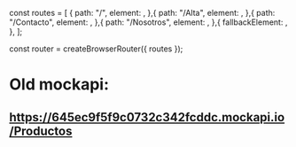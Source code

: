 
const routes = [
  {
    path: "/",
    element: <Home />,
  },{
    path: "/Alta",
    element: <Alta />,
  },{
    path: "/Contacto",
    element: <Contacto />,
  },{
    path: "/Nosotros",
    element: <Nosotros />,
  },{
    fallbackElement: <Home />,
  },
];

const router = createBrowserRouter({ routes });

# Old mockapi: 
## https://645ec9f5f9c0732c342fcddc.mockapi.io/Productos